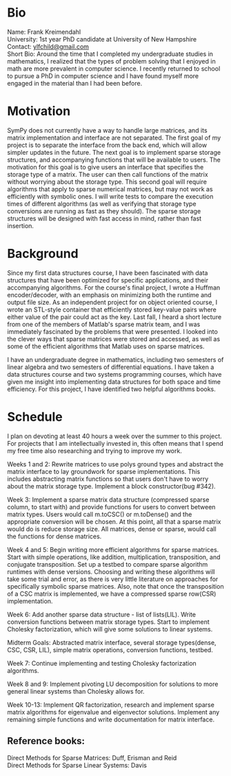 # Bio

Name: Frank Kreimendahl  
University: 1st year PhD candidate at University of New Hampshire  
Contact: ylfchild@gmail.com  
Short Bio: Around the time that I completed my undergraduate studies in mathematics, I realized that the types of problem solving that I enjoyed in math are more prevalent in computer science. I recently returned to school to pursue a PhD in computer science and I have found myself more engaged in the material than I had been before.


# Motivation

SymPy does not currently have a way to handle large matrices, and its matrix implementation and interface are not separated. The first goal of my project is to separate the interface from the back end, which will allow simpler updates in the future. The next goal is to implement sparse storage structures, and accompanying functions that will be available to users. The motivation for this goal is to give users an interface that specifies the storage type of a matrix. The user can then call functions of the matrix without worrying about the storage type. This second goal will require algorithms that apply to sparse numerical matrices, but may not work as efficiently with symbolic ones. I will write tests to compare the execution times of different algorithms (as well as verifying that storage type conversions are running as fast as they should). The sparse storage structures will be designed with fast access in mind, rather than fast insertion.


# Background

Since my first data structures course, I have been fascinated with data structures that have been optimized for specific applications, and their accompanying algorithms. For the course's final project, I wrote a Huffman encoder/decoder, with an emphasis on minimizing both the runtime and output file size. As an independent project for on object oriented course, I wrote an STL-style container that efficiently stored key-value pairs where either value of the pair could act as the key. Last fall, I heard a short lecture from one of the members of Matlab's sparse matrix team, and I was immediately fascinated by the problems that were presented. I looked into the clever ways that sparse matrices were stored and accessed, as well as some of the efficient algorithms that Matlab uses on sparse matrices.


I have an undergraduate degree in mathematics, including two semesters of linear algebra and two semesters of differential equations. I have taken a data structures course and two systems programming courses, which have given me insight into implementing data structures for both space and time efficiency. For this project, I have identified two helpful algorithms books.


# Schedule

I plan on devoting at least 40 hours a week over the summer to this project. For projects that I am intellectually invested in, this often means that I spend my free time also researching and trying to improve my work.

Weeks 1 and 2:
Rewrite matrices to use polys ground types and abstract the matrix interface to lay groundwork for sparse implementations. This includes abstracting matrix functions so that users don't have to worry about the matrix storage type. Implement a block constructor(bug #342).

Week 3:
Implement a sparse matrix data structure (compressed sparse column, to start with) and provide functions for users to convert between matrix types. Users would call m.toCSC() or m.toDense() and the appropriate conversion will be chosen. At this point, all that a sparse matrix would do is reduce storage size. All matrices, dense or sparse, would call the functions for dense matrices.

Week 4 and 5:
Begin writing more efficient algorithms for sparse matrices. Start with simple operations, like addition, multiplication, transposition, and conjugate transposition. Set up a testbed to compare sparse algorithm runtimes with dense versions. Choosing and writing these algorithms will take some trial and error, as there is very little literature on approaches for specifically symbolic sparse matrices.
Also, note that once the transposition of a CSC matrix is implemented, we have a compressed sparse row(CSR) implementation. 

Week 6:
Add another sparse data structure - list of lists(LIL). Write conversion functions between matrix storage types. Start to implement Cholesky factorization, which will give some solutions to linear systems.

Midterm Goals: Abstracted matrix interface, several storage types(dense, CSC, CSR, LIL), simple matrix operations, conversion functions, testbed.

Week 7:
Continue implementing and testing Cholesky factorization algorithms.

Week 8 and 9:
Implement pivoting LU decomposition for solutions to more general linear systems than Cholesky allows for.

Week 10-13: Implement QR factorization, research and implement sparse matrix algorithms for eigenvalue and eigenvector solutions. Implement any remaining simple functions and write documentation for matrix interface.


## Reference books:
Direct Methods for Sparse Matrices: Duff, Erisman and Reid  
Direct Methods for Sparse Linear Systems: Davis
